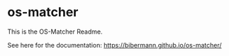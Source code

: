 # os-matcher

This is the OS-Matcher Readme.

See here for the documentation: https://bibermann.github.io/os-matcher/
